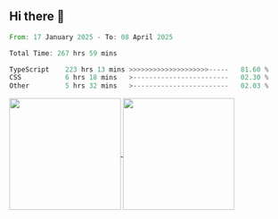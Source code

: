 ## Hi there 👋
<!--START_SECTION:waka-->

```rust
From: 17 January 2025 - To: 08 April 2025

Total Time: 267 hrs 59 mins

TypeScript    223 hrs 13 mins >>>>>>>>>>>>>>>>>>>>-----   81.60 %
CSS           6 hrs 18 mins   >------------------------   02.30 %
Other         5 hrs 32 mins   >------------------------   02.03 %
```

<!--END_SECTION:waka-->

<a href="https://github.com/anuraghazra/github-readme-stats">
  <img height=200 align="center" src="https://github-readme-stats.vercel.app/api/top-langs/?username=paulgeorge35&layout=donut&langs_count=5&theme=transparent" />
</a>
<a href="https://github.com/anuraghazra/convoychat">
  <img height=200 align="center" src="https://github-readme-stats.vercel.app/api?username=paulgeorge35&show_icons=true&show=prs_merged&theme=transparent&rank_icon=github" />
</a>
